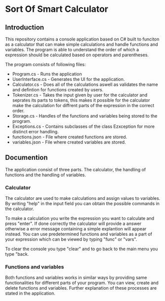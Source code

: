 # Sort Of Smart Calculator

## Introduction

This repository contains a console application based on C# built to funciton as a calculator that can make simple calculations and handle functions and variables. The program is able to understand the order of which a expression should be calculated based on operators and parentheses.

The program consists of following files:
* Program.cs - Runs the application
* UserInterface.cs - Generates the UI for the application.
* Calculator.cs - Does all of the calculations aswell as validates the name and defintion for functions created by users.
* Tokenizer.cs - Takes the input given by user for the calculator and seprates its parts to tokens, this makes it possible for the calculator make the calculation for diffrent parts of the expression in the correct order. 
* Storage.cs - Handles of the functions and variables being stored to the program.
* Exceptions.cs - Contains subclasses of the class Ezxception for more distinct error handling.
* functions.json - File where created functions are stored.
* variables.json - File where created variables are stored.

## Documention

The application consist of three parts. The calculator, the handling of functions and the handling of variables.

### Calculator

The calculator are used to make calculations and assign values to variables. By writing "help" in the input field you can obtain the possible commands in the calculator.

To make a calculation you write the expression you want to calculate and press "enter". If done correctly the calculator will provide a answer otherwise a error message containing a simple explantion will appear instead. You can use predetermined functions and variables as a part of your expression which can be viewed by typing "func" or "vars".

To clear the console you type "clear" and to go back to the main menu you type "back.

### Functions and variables

Both functions and variables works in similar ways by providing same functionalities for different parts of your program. You can view, create and delete functions and variables. Further explanation of these processes are stated in the application.